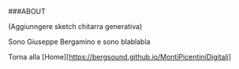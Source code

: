 ###ABOUT

(Aggiunngere sketch chitarra generativa)

Sono Giuseppe Bergamino e sono blablabla





Torna alla [Home][https://bergsound.github.io/MontiPicentiniDigitali]
